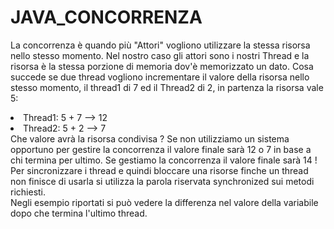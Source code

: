 # JAVA_CONCORRENZA
La concorrenza è quando più "Attori" vogliono utilizzare la stessa risorsa nello stesso momento. Nel nostro caso gli attori sono i nostri Thread e la risorsa è la stessa porzione di memoria dov'è memorizzato un dato. Cosa succede se due thread vogliono incrementare il valore della risorsa nello stesso momento, il thread1 di 7 ed il Thread2 di 2, in partenza la risorsa vale 5:
<li>Thread1: 5 + 7 --> 12</li>
<li>Thread2: 5 + 2 --> 7</li>
Che valore avrà la risorsa condivisa ? Se non utilizziamo un sistema opportuno per gestire la concorrenza il valore finale sarà 12 o 7 in base a chi termina per ultimo. Se gestiamo la concorrenza il valore finale sarà 14 !</br>
Per sincronizzare i thread e quindi bloccare una risorse finche un thread non finisce di usarla si utilizza la parola riservata synchronized sui metodi richiesti.</br>
Negli esempio riportati si può vedere la differenza nel valore della variabile dopo che termina l'ultimo thread.
